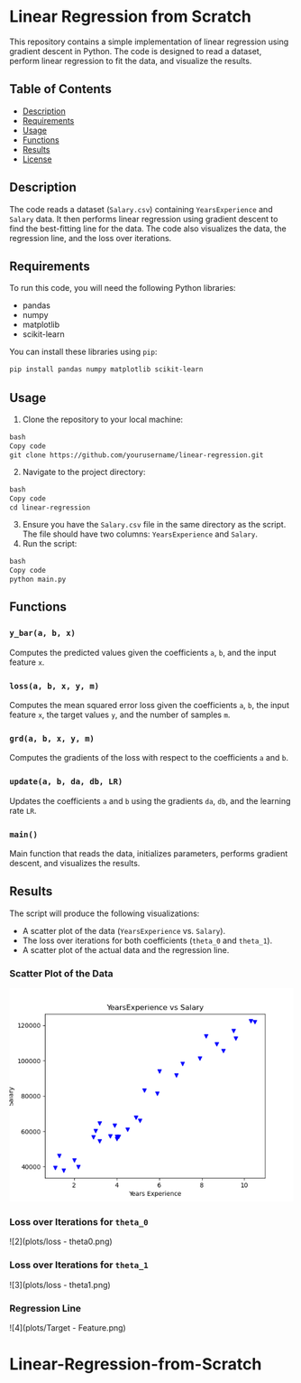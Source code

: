 # Linear Regression from Scratch

This repository contains a simple implementation of linear regression using gradient descent in Python. The code is designed to read a dataset, perform linear regression to fit the data, and visualize the results.

## Table of Contents

- [Description](#description)
- [Requirements](#requirements)
- [Usage](#usage)
- [Functions](#functions)
- [Results](#results)
- [License](#license)

## Description

The code reads a dataset (`Salary.csv`) containing `YearsExperience` and `Salary` data. It then performs linear regression using gradient descent to find the best-fitting line for the data. The code also visualizes the data, the regression line, and the loss over iterations.

## Requirements

To run this code, you will need the following Python libraries:

- pandas
- numpy
- matplotlib
- scikit-learn

You can install these libraries using `pip`:

```bash
pip install pandas numpy matplotlib scikit-learn
```

## Usage

1. Clone the repository to your local machine:

```
bash
Copy code
git clone https://github.com/yourusername/linear-regression.git
```

2. Navigate to the project directory:

```
bash
Copy code
cd linear-regression
```

3. Ensure you have the `Salary.csv` file in the same directory as the script. The file should have two columns: `YearsExperience` and `Salary`.
4. Run the script:

```
bash
Copy code
python main.py
```

## Functions

### `y_bar(a, b, x)`

Computes the predicted values given the coefficients `a`, `b`, and the input feature `x`.

### `loss(a, b, x, y, m)`

Computes the mean squared error loss given the coefficients `a`, `b`, the input feature `x`, the target values `y`, and the number of samples `m`.

### `grd(a, b, x, y, m)`

Computes the gradients of the loss with respect to the coefficients `a` and `b`.

### `update(a, b, da, db, LR)`

Updates the coefficients `a` and `b` using the gradients `da`, `db`, and the learning rate `LR`.

### `main()`

Main function that reads the data, initializes parameters, performs gradient descent, and visualizes the results.

## Results

The script will produce the following visualizations:

- A scatter plot of the data (`YearsExperience` vs. `Salary`).
- The loss over iterations for both coefficients (`theta_0` and `theta_1`).
- A scatter plot of the actual data and the regression line.

### Scatter Plot of the Data



 ![1](plots/Figure_1.png)



### Loss over Iterations for `theta_0`



![2](plots/loss - theta0.png)



### Loss over Iterations for `theta_1`



![3](plots/loss - theta1.png)



### Regression Line



![4](plots/Target - Feature.png)

# Linear-Regression-from-Scratch

